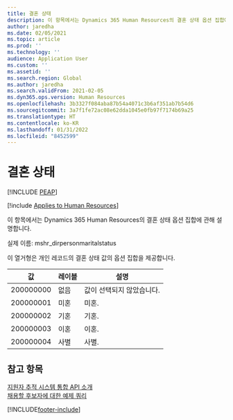 ```yaml
---
title: 결혼 상태
description: 이 항목에서는 Dynamics 365 Human Resources의 결혼 상태 옵션 집합에 관해 설명합니다.
author: jaredha
ms.date: 02/05/2021
ms.topic: article
ms.prod: ''
ms.technology: ''
audience: Application User
ms.custom: ''
ms.assetid: ''
ms.search.region: Global
ms.author: jaredha
ms.search.validFrom: 2021-02-05
ms.dyn365.ops.version: Human Resources
ms.openlocfilehash: 3b3327f084aba87b54a4071c3b6af351ab7b54d6
ms.sourcegitcommit: 3a7f1fe72ac08e62dda1045e0fb97f7174b69a25
ms.translationtype: HT
ms.contentlocale: ko-KR
ms.lasthandoff: 01/31/2022
ms.locfileid: "8452599"
---
```

# <a name="marital-status"></a>결혼 상태


[!INCLUDE [PEAP](../includes/peap-1.md)]

[!include [Applies to Human Resources](../includes/applies-to-hr.md)]

이 항목에서는 Dynamics 365 Human Resources의 결혼 상태 옵션 집합에 관해 설명합니다.

실제 이름: mshr_dirpersonmaritalstatus

이 열거형은 개인 레코드의 결혼 상태 값의 옵션 집합을 제공합니다.

| 값 | 레이블 | 설명 |
| --- | --- | --- |
| 200000000 | 없음 | 값이 선택되지 않았습니다.
| 200000001 | 미혼 | 미혼. |
| 200000002 | 기혼 | 기혼. |
| 200000003 | 이혼 | 이혼. |
| 200000004 | 사별 | 사별. |

## <a name="see-also"></a>참고 항목

[지원자 추적 시스템 통합 API 소개](hr-admin-integration-ats-api-introduction.md)<br>
[채용할 후보자에 대한 예제 쿼리](hr-admin-integration-ats-api-candidate-to-hire-example-query.md)


[!INCLUDE[footer-include](../includes/footer-banner.md)]
